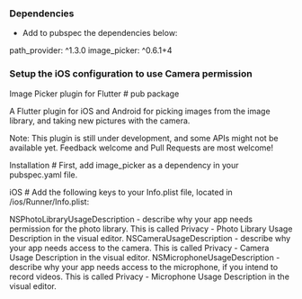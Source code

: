 ### Dependencies

- Add to pubspec the dependencies below:

path_provider: ^1.3.0
image_picker: ^0.6.1+4

### Setup the iOS configuration to use Camera permission

Image Picker plugin for Flutter #
pub package

A Flutter plugin for iOS and Android for picking images from the image library, and taking new pictures with the camera.

Note: This plugin is still under development, and some APIs might not be available yet. Feedback welcome and Pull Requests are most welcome!

Installation #
First, add image_picker as a dependency in your pubspec.yaml file.

iOS #
Add the following keys to your Info.plist file, located in <project root>/ios/Runner/Info.plist:

NSPhotoLibraryUsageDescription - describe why your app needs permission for the photo library. This is called Privacy - Photo Library Usage Description in the visual editor.
NSCameraUsageDescription - describe why your app needs access to the camera. This is called Privacy - Camera Usage Description in the visual editor.
NSMicrophoneUsageDescription - describe why your app needs access to the microphone, if you intend to record videos. This is called Privacy - Microphone Usage Description in the visual editor.




